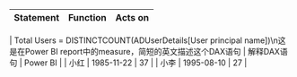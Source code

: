 | Statement | Function | Acts on |
|--------|--------------|------|
| 
Total Users = DISTINCTCOUNT(ADUserDetails[User principal name])\n这是在Power BI report中的measure，简短的英文描述这个DAX语句   | 解释DAX语句   | Power BI   |
| 小红   | 1985-11-22   | 37   |
| 小李   | 1995-08-10   | 27   |
